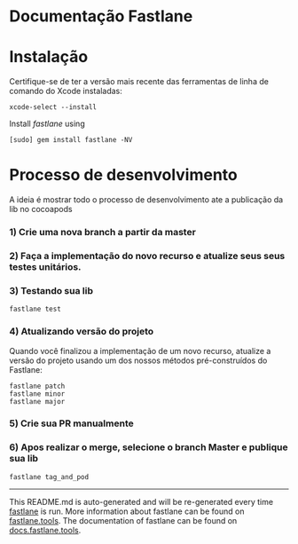 Documentação Fastlane 
================

# Instalação

Certifique-se de ter a versão mais recente das ferramentas de linha de comando do Xcode instaladas:

```
xcode-select --install
```

Install _fastlane_ using
```
[sudo] gem install fastlane -NV
```

# Processo de desenvolvimento

A ideia é mostrar todo o processo de desenvolvimento ate a publicação da lib no cocoapods

### 1) Crie uma nova branch a partir da master

### 2) Faça a implementação do novo recurso e atualize seus seus testes unitários.

### 3) Testando sua lib
```
fastlane test
```

### 4) Atualizando versão do projeto

Quando você finalizou a implementação de um novo recurso, atualize a versão do projeto usando um dos nossos métodos pré-construídos do Fastlane:

```
fastlane patch
fastlane minor
fastlane major
```

### 5) Crie sua PR manualmente

### 6) Apos realizar o merge, selecione o branch Master e publique sua lib

```
fastlane tag_and_pod
```

----

This README.md is auto-generated and will be re-generated every time [fastlane](https://fastlane.tools) is run.
More information about fastlane can be found on [fastlane.tools](https://fastlane.tools).
The documentation of fastlane can be found on [docs.fastlane.tools](https://docs.fastlane.tools).
